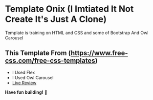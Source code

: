 # Template Onix (I Imtiated It Not Create It's Just A Clone)
Template is training on HTML and CSS and some of Bootstrap And Owl Carousel

## This Template From (https://www.free-css.com/free-css-templates)
- I Used Flex 
- I Used Owl Carousel
- [Live Review](https://raw.githack.com/sonsalem/Template-Onix-Wepsite/master/onix.html)

**Have fun building!** 🚀
